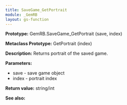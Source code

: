 ```yaml
---
title: SaveGame_GetPortrait
module: _GemRB
layout: gs-function
---
```


**Prototype:** GemRB.SaveGame_GetPortrait (save, index)

**Metaclass Prototype:** GetPortrait (index)

**Description:** Returns portrait of the saved game.

**Parameters:** 
  * save - save game object
  * index - portrait index

**Return value:** string/int

**See also:**
